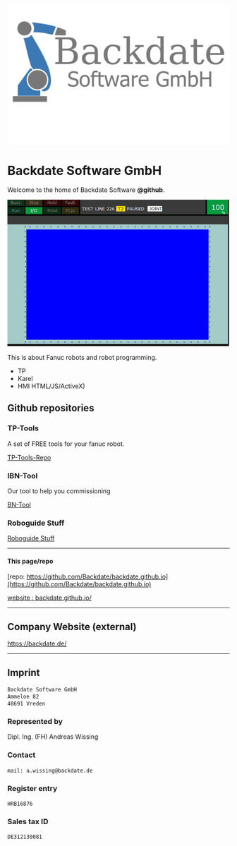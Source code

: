 ![Company_Logo](Company_Logo_2019_WithText1200x750_font_gray.png)

# Backdate Software GmbH
Welcome to the home of Backdate Software **@github**.


![](./Werbung3.gif)

This is about Fanuc robots and robot programming.

- TP
- Karel
- HMI HTML/JS/ActiveX)


## Github repositories

### TP-Tools 
A set of FREE tools for your fanuc robot.

[TP-Tools-Repo](https://github.com/Backdate/TP-Tools) 

### IBN-Tool
Our tool to help you commissioning

[BN-Tool](https://github.com/Backdate/IBN-Tool)


### Roboguide Stuff

[Roboguide Stuff](https://github.com/Backdate/roboguide_stuff)


---
#### This page/repo

[repo: https://github.com/Backdate/backdate.github.io](https://github.com/Backdate/backdate.github.io)

[website : backdate.github.io/](https://backdate.github.io/)

---

## Company Website (external)

<a href="https://backdate.de/" target="_blank">https://backdate.de/</a>

---

## Imprint
```
Backdate Software GmbH
Ammeloe 82
48691 Vreden
```

### Represented by

Dipl. Ing. (FH) Andreas Wissing

### Contact

```
mail: a.wissing@backdate.de
```

### Register entry

```
HRB16876
```

### Sales tax ID

```
DE312130081
```
